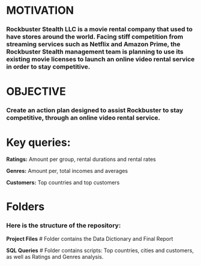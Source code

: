# MOTIVATION
### Rockbuster Stealth LLC is a movie rental company that used to have stores around the world. Facing stiff competition from streaming services such as Netflix and Amazon Prime, the Rockbuster Stealth management team is planning to use its existing movie licenses to launch an online video rental service in order to stay competitive.
# OBJECTIVE
### Create an action plan designed to assist Rockbuster to stay competitive, through an online video rental service.

# Key queries:
**Ratings:** Amount per group, rental durations and rental rates

**Genres:** Amount per, total incomes and averages

**Customers:** Top countries and top customers

# Folders
### Here is the structure of the repository:

**Project Files**  # Folder contains the Data Dictionary and Final Report

**SQL Queries**    # Folder contains scripts: Top countries, cities and customers, as well as Ratings and Genres analysis.
